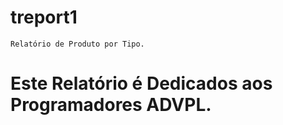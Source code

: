 # treport1
 	Relatório de Produto por Tipo.
  
  Este Relatório é Dedicados aos Programadores ADVPL.
===
 

